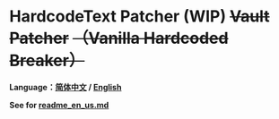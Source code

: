 # HardcodeText Patcher (WIP) ~~Vault Patcher~~ ~~（Vanilla Hardcoded Breaker）~~

**Language：[简体中文](README.md) / [English](README_en_us.md)**

**See for [readme_en_us.md](https://github.com/LocalizedCNMC/VaultPatcher/blob/1.18.x-fabric/dev/README_en_us.md)**
